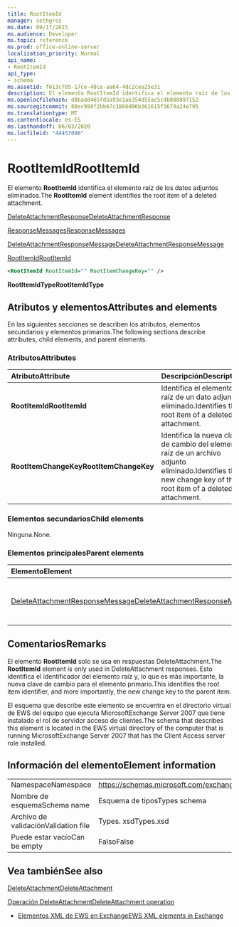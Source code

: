 ```yaml
---
title: RootItemId
manager: sethgros
ms.date: 09/17/2015
ms.audience: Developer
ms.topic: reference
ms.prod: office-online-server
localization_priority: Normal
api_name:
- RootItemId
api_type:
- schema
ms.assetid: f613c705-17ce-48ce-aa64-4dc2cea25e31
description: El elemento RootItemId identifica el elemento raíz de los datos adjuntos eliminados.
ms.openlocfilehash: d8badd465fd5a93e1a6354d55ac5c4b080897152
ms.sourcegitcommit: 88ec988f2bb67c1866d06b361615f3674a24e795
ms.translationtype: MT
ms.contentlocale: es-ES
ms.lasthandoff: 06/03/2020
ms.locfileid: "44457098"
---
```

# <a name="rootitemid"></a><span data-ttu-id="b0360-103">RootItemId</span><span class="sxs-lookup"><span data-stu-id="b0360-103">RootItemId</span></span>

<span data-ttu-id="b0360-104">El elemento **RootItemId** identifica el elemento raíz de los datos adjuntos eliminados.</span><span class="sxs-lookup"><span data-stu-id="b0360-104">The **RootItemId** element identifies the root item of a deleted attachment.</span></span> 
  
[<span data-ttu-id="b0360-105">DeleteAttachmentResponse</span><span class="sxs-lookup"><span data-stu-id="b0360-105">DeleteAttachmentResponse</span></span>](deleteattachmentresponse.md)
  
[<span data-ttu-id="b0360-106">ResponseMessages</span><span class="sxs-lookup"><span data-stu-id="b0360-106">ResponseMessages</span></span>](responsemessages.md)
  
[<span data-ttu-id="b0360-107">DeleteAttachmentResponseMessage</span><span class="sxs-lookup"><span data-stu-id="b0360-107">DeleteAttachmentResponseMessage</span></span>](deleteattachmentresponsemessage.md)
  
[<span data-ttu-id="b0360-108">RootItemId</span><span class="sxs-lookup"><span data-stu-id="b0360-108">RootItemId</span></span>](rootitemid.md)
  
```xml
<RootItemId RootItemId="" RootItemChangeKey="" />
```

 <span data-ttu-id="b0360-109">**RootItemIdType**</span><span class="sxs-lookup"><span data-stu-id="b0360-109">**RootItemIdType**</span></span>
## <a name="attributes-and-elements"></a><span data-ttu-id="b0360-110">Atributos y elementos</span><span class="sxs-lookup"><span data-stu-id="b0360-110">Attributes and elements</span></span>

<span data-ttu-id="b0360-111">En las siguientes secciones se describen los atributos, elementos secundarios y elementos primarios.</span><span class="sxs-lookup"><span data-stu-id="b0360-111">The following sections describe attributes, child elements, and parent elements.</span></span>
  
### <a name="attributes"></a><span data-ttu-id="b0360-112">Atributos</span><span class="sxs-lookup"><span data-stu-id="b0360-112">Attributes</span></span>

|<span data-ttu-id="b0360-113">**Atributo**</span><span class="sxs-lookup"><span data-stu-id="b0360-113">**Attribute**</span></span>|<span data-ttu-id="b0360-114">**Descripción**</span><span class="sxs-lookup"><span data-stu-id="b0360-114">**Description**</span></span>|
|:-----|:-----|
|<span data-ttu-id="b0360-115">**RootItemId**</span><span class="sxs-lookup"><span data-stu-id="b0360-115">**RootItemId**</span></span> <br/> |<span data-ttu-id="b0360-116">Identifica el elemento raíz de un dato adjunto eliminado.</span><span class="sxs-lookup"><span data-stu-id="b0360-116">Identifies the root item of a deleted attachment.</span></span>  <br/> |
|<span data-ttu-id="b0360-117">**RootItemChangeKey**</span><span class="sxs-lookup"><span data-stu-id="b0360-117">**RootItemChangeKey**</span></span> <br/> |<span data-ttu-id="b0360-118">Identifica la nueva clave de cambio del elemento raíz de un archivo adjunto eliminado.</span><span class="sxs-lookup"><span data-stu-id="b0360-118">Identifies the new change key of the root item of a deleted attachment.</span></span>  <br/> |
   
### <a name="child-elements"></a><span data-ttu-id="b0360-119">Elementos secundarios</span><span class="sxs-lookup"><span data-stu-id="b0360-119">Child elements</span></span>

<span data-ttu-id="b0360-120">Ninguna.</span><span class="sxs-lookup"><span data-stu-id="b0360-120">None.</span></span>
  
### <a name="parent-elements"></a><span data-ttu-id="b0360-121">Elementos principales</span><span class="sxs-lookup"><span data-stu-id="b0360-121">Parent elements</span></span>

|<span data-ttu-id="b0360-122">**Elemento**</span><span class="sxs-lookup"><span data-stu-id="b0360-122">**Element**</span></span>|<span data-ttu-id="b0360-123">**Descripción**</span><span class="sxs-lookup"><span data-stu-id="b0360-123">**Description**</span></span>|
|:-----|:-----|
|[<span data-ttu-id="b0360-124">DeleteAttachmentResponseMessage</span><span class="sxs-lookup"><span data-stu-id="b0360-124">DeleteAttachmentResponseMessage</span></span>](deleteattachmentresponsemessage.md) <br/> |<span data-ttu-id="b0360-125">Contiene el estado y el resultado de una solicitud DeleteAttachment.</span><span class="sxs-lookup"><span data-stu-id="b0360-125">Contains the status and result of a DeleteAttachment request.</span></span>  <br/> |
   
## <a name="remarks"></a><span data-ttu-id="b0360-126">Comentarios</span><span class="sxs-lookup"><span data-stu-id="b0360-126">Remarks</span></span>

<span data-ttu-id="b0360-127">El elemento **RootItemId** solo se usa en respuestas DeleteAttachment.</span><span class="sxs-lookup"><span data-stu-id="b0360-127">The **RootItemId** element is only used in DeleteAttachment responses.</span></span> <span data-ttu-id="b0360-128">Esto identifica el identificador del elemento raíz y, lo que es más importante, la nueva clave de cambio para el elemento primario.</span><span class="sxs-lookup"><span data-stu-id="b0360-128">This identifies the root item identifier, and more importantly, the new change key to the parent item.</span></span> 
  
<span data-ttu-id="b0360-129">El esquema que describe este elemento se encuentra en el directorio virtual de EWS del equipo que ejecuta MicrosoftExchange Server 2007 que tiene instalado el rol de servidor acceso de clientes.</span><span class="sxs-lookup"><span data-stu-id="b0360-129">The schema that describes this element is located in the EWS virtual directory of the computer that is running MicrosoftExchange Server 2007 that has the Client Access server role installed.</span></span>
  
## <a name="element-information"></a><span data-ttu-id="b0360-130">Información del elemento</span><span class="sxs-lookup"><span data-stu-id="b0360-130">Element information</span></span>

|||
|:-----|:-----|
|<span data-ttu-id="b0360-131">Namespace</span><span class="sxs-lookup"><span data-stu-id="b0360-131">Namespace</span></span>  <br/> |https://schemas.microsoft.com/exchange/services/2006/types  <br/> |
|<span data-ttu-id="b0360-132">Nombre de esquema</span><span class="sxs-lookup"><span data-stu-id="b0360-132">Schema name</span></span>  <br/> |<span data-ttu-id="b0360-133">Esquema de tipos</span><span class="sxs-lookup"><span data-stu-id="b0360-133">Types schema</span></span>  <br/> |
|<span data-ttu-id="b0360-134">Archivo de validación</span><span class="sxs-lookup"><span data-stu-id="b0360-134">Validation file</span></span>  <br/> |<span data-ttu-id="b0360-135">Types. xsd</span><span class="sxs-lookup"><span data-stu-id="b0360-135">Types.xsd</span></span>  <br/> |
|<span data-ttu-id="b0360-136">Puede estar vacío</span><span class="sxs-lookup"><span data-stu-id="b0360-136">Can be empty</span></span>  <br/> |<span data-ttu-id="b0360-137">Falso</span><span class="sxs-lookup"><span data-stu-id="b0360-137">False</span></span>  <br/> |
   
## <a name="see-also"></a><span data-ttu-id="b0360-138">Vea también</span><span class="sxs-lookup"><span data-stu-id="b0360-138">See also</span></span>



[<span data-ttu-id="b0360-139">DeleteAttachment</span><span class="sxs-lookup"><span data-stu-id="b0360-139">DeleteAttachment</span></span>](deleteattachment.md)
  
[<span data-ttu-id="b0360-140">Operación DeleteAttachment</span><span class="sxs-lookup"><span data-stu-id="b0360-140">DeleteAttachment operation</span></span>](deleteattachment-operation.md)


- [<span data-ttu-id="b0360-141">Elementos XML de EWS en Exchange</span><span class="sxs-lookup"><span data-stu-id="b0360-141">EWS XML elements in Exchange</span></span>](ews-xml-elements-in-exchange.md)

